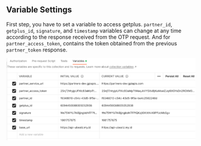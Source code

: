 ## Variable Settings

First step, you have to set a variable to access getplus. ``partner_id``, ``getplus_id``, ``signature``, and ``timestamp`` variables can change at any time according to the response received from the OTP request. And for ``partner_access_token``, contains the token obtained from the previous ``partner_token`` response.

![variable_settings](variablesettings.png)